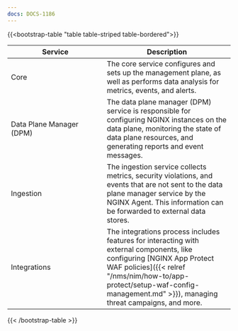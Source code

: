 ```yaml
---
docs: DOCS-1186
---
```


{{<bootstrap-table "table table-striped table-bordered">}}

| <div style="width:200px">Service</div> | Description                                                                                                                                                                                                                                          |
|----------------------------------------|------------------------------------------------------------------------------------------------------------------------------------------------------------------------------------------------------------------------------------------------------|
| Core                                   | The core service configures and sets up the management plane, as well as performs data analysis for metrics, events, and alerts.                                                                                                                     |
| Data Plane Manager (DPM)               | The data plane manager (DPM) service is responsible for configuring NGINX instances on the data plane, monitoring the state of data plane resources, and generating reports and event messages.                                                      |
| Ingestion                              | The ingestion service collects metrics, security violations, and events that are not sent to the data plane manager service by the NGINX Agent. This information can be forwarded to external data stores.                                                    |
| Integrations                           | The integrations process includes features for interacting with external components, like configuring [NGINX App Protect WAF policies]({{< relref "/nms/nim/how-to/app-protect/setup-waf-config-management.md" >}}), managing threat campaigns, and more. |

{{< /bootstrap-table >}}
